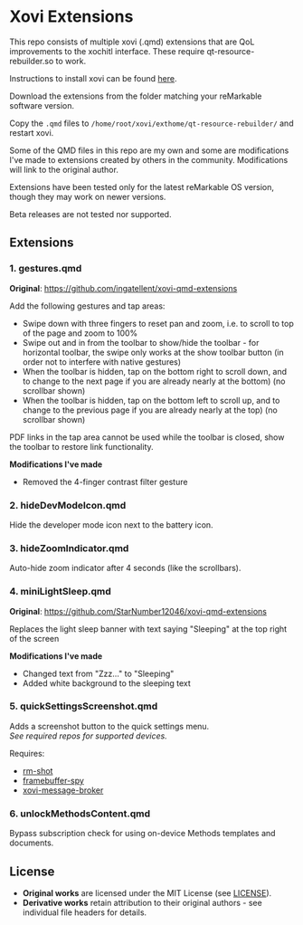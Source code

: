# Xovi Extensions

This repo consists of multiple xovi (.qmd) extensions that are QoL improvements to the xochitl interface. These require qt-resource-rebuilder.so to work.

Instructions to install xovi can be found [here](https://github.com/asivery/rmpp-xovi-extensions/blob/master/INSTALL.MD). 

Download the extensions from the folder matching your reMarkable software version. 

Copy the `.qmd` files to `/home/root/xovi/exthome/qt-resource-rebuilder/` and restart xovi.

Some of the QMD files in this repo are my own and some are modifications I've made to extensions created by others in the community. Modifications will link to the original author.

Extensions have been tested only for the latest reMarkable OS version, though they may work on newer versions.

Beta releases are not tested nor supported.

## Extensions

### 1. gestures.qmd
**Original**: https://github.com/ingatellent/xovi-qmd-extensions

Add the following gestures and tap areas:
- Swipe down with three fingers to reset pan and zoom, i.e. to scroll to top of the page and zoom to 100%
- Swipe out and in from the toolbar to show/hide the toolbar - for horizontal toolbar, the swipe only works at the show toolbar button (in order not to interfere with native gestures)
- When the toolbar is hidden, tap on the bottom right to scroll down, and to change to the next page if you are already nearly at the bottom) (no scrollbar shown)
- When the toolbar is hidden, tap on the bottom left to scroll up, and to change to the previous page if you are already nearly at the top) (no scrollbar shown)

PDF links in the tap area cannot be used while the toolbar is closed, show the toolbar to restore link functionality.

**Modifications I've made**
 - Removed the 4-finger contrast filter gesture

### 2. hideDevModeIcon.qmd
Hide the developer mode icon next to the battery icon.

### 3. hideZoomIndicator.qmd
Auto-hide zoom indicator after 4 seconds (like the scrollbars).

### 4. miniLightSleep.qmd
**Original**: https://github.com/StarNumber12046/xovi-qmd-extensions

Replaces the light sleep banner with text saying "Sleeping" at the top right of the screen

**Modifications I've made**
- Changed text from "Zzz..." to "Sleeping"
- Added white background to the sleeping text

### 5. quickSettingsScreenshot.qmd
Adds a screenshot button to the quick settings menu.  
_See required repos for supported devices._

Requires:
- [rm-shot](https://github.com/rmitchellscott/rm-shot)
- [framebuffer-spy](https://github.com/asivery/rm-xovi-extensions)
- [xovi-message-broker](https://github.com/asivery/rm-xovi-extensions)

### 6. unlockMethodsContent.qmd
Bypass subscription check for using on-device Methods templates and documents.

## License

- **Original works** are licensed under the MIT License (see [LICENSE](LICENSE)).
- **Derivative works** retain attribution to their original authors - see individual file headers for details.
